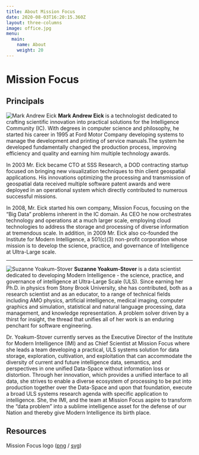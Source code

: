 ```yaml
---
title: About Mission Focus
date: 2020-08-03T16:20:15.360Z
layout: three-columns
image: office.jpg
menu:
  main:
    name: About
    weight: 20
---
```


# Mission Focus

## Principals

![Mark Andrew Eick](/images/eick.jpg) **Mark Andrew Eick** is a technologist dedicated to crafting scientific innovation into practical solutions for the Intelligence Community (IC). With degrees in computer science and philosophy, he started his career in 1995 at Ford Motor Company developing systems to manage the development and printing of service manuals.The system he developed fundamentally changed the production process, improving efficiency and quality and earning him multiple technology awards.

In 2003 Mr. Eick became CTO at SSS Research, a DOD contracting startup focused on bringing new visualization techniques to thin client geospatial applications. His innovations optimizing the processing and transmission of geospatial data received multiple software patent awards and were deployed in an operational system which directly contributed to numerous successful missions.

In 2008, Mr. Eick started his own company, Mission Focus, focusing on the “Big Data” problems inherent in the IC domain. As CEO he now orchestrates technology and operations at a much larger scale, employing cloud technologies to address the storage and processing of diverse information at tremendous scale. In addition, in 2009 Mr. Eick also co-founded the Institute for Modern Intelligence, a 501(c)(3) non-profit corporation whose mission is to develop the science, practice, and governance of Intelligence at Ultra-Large scale.

---

![Suzanne Yoakum-Stover](/images/suzanne-yoakum-stover.jpg) **Suzanne Yoakum-Stover** is a data scientist dedicated to developing Modern Intelligence - the science, practice, and governance of intelligence at Ultra-Large Scale (ULS). Since earning her Ph.D. in physics from Stony Brook University, she has contributed, both as a research scientist and as an educator, to a range of technical fields including AMO physics, artificial intelligence, medical imaging, computer graphics and simulation, statistical and natural language processing, data management, and knowledge representation. A problem solver driven by a thirst for insight, the thread that unifies all of her work is an enduring penchant for software engineering.

Dr. Yoakum-Stover currently serves as the Executive Director of the Institute for Modern Intelligence (IMI) and as Chief Scientist at Mission Focus where she leads a team developing a practical, ULS systems solution for data storage, exploration, cultivation, and exploitation that can accommodate the diversity of current and future intelligence data, semantics, and perspectives in one unified Data-Space without information loss or distortion. Through her innovation, which provides a unified interface to all data, she strives to enable a diverse ecosystem of processing to be put into production together over the Data-Space and upon that foundation, execute a broad ULS systems research agenda with specific application to intelligence. She, the IMI, and the team at Mission Focus aspire to transform the “data problem” into a sublime intelligence asset for the defense of our Nation and thereby give Modern Intelligence its birth place.

## Resources

Mission Focus logo ([png](/images/mission-focus-logo.png) / [svg](/images/images-svg/logo-missionfocus.svg))